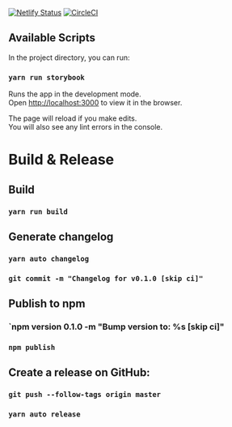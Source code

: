 [![Netlify Status](https://api.netlify.com/api/v1/badges/713b12d4-e52c-487a-8cc5-07faa0e0af18/deploy-status)](https://app.netlify.com/sites/homely-design/deploys)
[![CircleCI](https://circleci.com/gh/Homely/homely-design-system.svg?style=svg)](https://circleci.com/gh/Homely/homely-design-system)

## Available Scripts

In the project directory, you can run:

### `yarn run storybook`

Runs the app in the development mode.<br />
Open [http://localhost:3000](http://localhost:3000) to view it in the browser.

The page will reload if you make edits.<br />
You will also see any lint errors in the console.

# Build & Release

## Build

### `yarn run build`

## Generate changelog

### `yarn auto changelog`

### `git commit -m "Changelog for v0.1.0 [skip ci]"`

## Publish to npm

### `npm version 0.1.0 -m "Bump version to: %s [skip ci]"

### `npm publish`

## Create a release on GitHub:

### `git push --follow-tags origin master`

### `yarn auto release`
